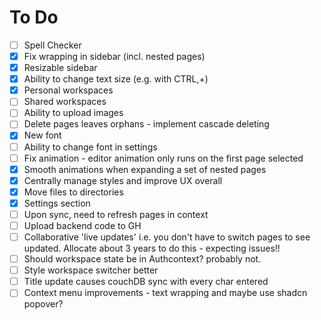 # To Do
- [ ] Spell Checker
- [X] Fix wrapping in sidebar (incl. nested pages)
- [X] Resizable sidebar
- [X] Ability to change text size (e.g. with CTRL,+)
- [X] Personal workspaces
- [ ] Shared workspaces
- [ ] Ability to upload images
- [ ] Delete pages leaves orphans - implement cascade deleting
- [X] New font
- [ ] Ability to change font in settings
- [ ] Fix animation - editor animation only runs on the first page selected
- [X] Smooth animations when expanding a set of nested pages
- [X] Centrally manage styles and improve UX overall
- [X] Move files to directories
- [X] Settings section
- [ ] Upon sync, need to refresh pages in context
- [ ] Upload backend code to GH
- [ ] Collaborative 'live updates' i.e. you don't have to switch pages to see updated. Allocate about 3 years to do this - expecting issues!!
- [ ] Should workspace state be in Authcontext? probably not.
- [ ] Style workspace switcher better
- [ ] Title update causes couchDB sync with every char entered
- [ ] Context menu improvements - text wrapping and maybe use shadcn popover?
